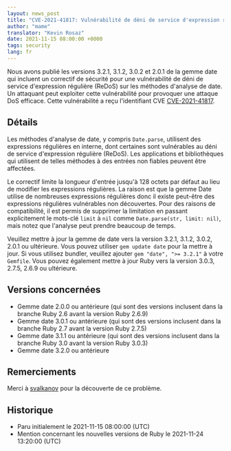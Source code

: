 ```yaml
---
layout: news_post
title: "CVE-2021-41817: Vulnérabilité de déni de service d'expression régulière (ReDoS) sur les méthodes d'analyse de date"
author: "mame"
translator: "Kevin Rosaz"
date: 2021-11-15 08:00:00 +0000
tags: security
lang: fr
---
```


Nous avons publié les versions 3.2.1, 3.1.2, 3.0.2 et 2.0.1 de la gemme date qui incluent un correctif de sécurité pour une vulnérabilité de déni de service d'expression régulière (ReDoS) sur les méthodes d'analyse de date. Un attaquant peut exploiter cette vulnérabilité pour provoquer une attaque DoS efficace. Cette vulnérabilité a reçu l'identifiant CVE [CVE-2021-41817](https://nvd.nist.gov/vuln/detail/CVE-2021-41817).

## Détails

Les méthodes d'analyse de date, y compris `Date.parse`, utilisent des expressions régulières en interne, dont certaines sont vulnérables au déni de service d'expression régulière (ReDoS). Les applications et bibliothèques qui utilisent de telles méthodes à des entrées non fiables peuvent être affectées.

Le correctif limite la longueur d'entrée jusqu'à 128 octets par défaut au lieu de modifier les expressions régulières. La raison est que la gemme Date utilise de nombreuses expressions régulières donc il existe peut-être des expressions régulières vulnérables non découvertes. Pour des raisons de compatibilité, il est permis de supprimer la limitation en passant explicitement le mots-clé `limit` à `nil` comme `Date.parse(str, limit: nil)`, mais notez que l'analyse peut prendre beaucoup de temps.

Veuillez mettre à jour la gemme de date vers la version 3.2.1, 3.1.2, 3.0.2, 2.0.1 ou ultérieure. Vous pouvez utiliser `gem update date` pour la mettre à jour. Si vous utilisez bundler, veuillez ajouter `gem "date", ">= 3.2.1"` à votre `Gemfile`.
Vous pouvez également mettre à jour Ruby vers la version 3.0.3, 2.7.5, 2.6.9 ou ultérieure.

## Versions concernées

* Gemme date 2.0.0 ou antérieure (qui sont des versions inclusent dans la branche Ruby 2.6 avant la version Ruby 2.6.9)
* Gemme date 3.0.1 ou antérieure (qui sont des versions inclusent dans la branche Ruby 2.7 avant la version Ruby 2.7.5)
* Gemme date 3.1.1 ou antérieure (qui sont des versions inclusent dans la branche Ruby 3.0 avant la version Ruby 3.0.3)
* Gemme date 3.2.0 ou antérieure

## Remerciements

Merci à [svalkanov](https://github.com/SValkanov/) pour la découverte de ce problème.

## Historique

* Paru initialement le 2021-11-15 08:00:00 (UTC)
* Mention concernant les nouvelles versions de Ruby le 2021-11-24 13:20:00 (UTC)
